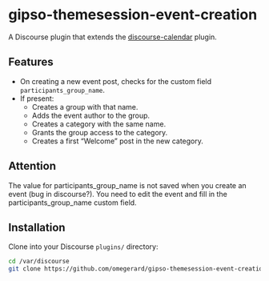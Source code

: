 # gipso-themesession-event-creation

A Discourse plugin that extends the [discourse-calendar](https://meta.discourse.org/t/discourse-calendar/97376) plugin.

## Features
- On creating a new event post, checks for the custom field `participants_group_name`.
- If present:
  - Creates a group with that name.
  - Adds the event author to the group.
  - Creates a category with the same name.
  - Grants the group access to the category.
  - Creates a first “Welcome” post in the new category.

## Attention

The value for participants_group_name is not saved when you create an event (bug in discourse?). You need to edit the event and fill in the participants_group_name custom field.

## Installation
Clone into your Discourse `plugins/` directory:

```bash
cd /var/discourse
git clone https://github.com/omegerard/gipso-themesession-event-creation.git plugins/calendar-event-logger

